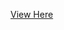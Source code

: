 [View Here](https://github.com/hshauntr/CausesOfDelays/blob/main/Predicting%20and%20Analyzing%20Causes%20of%20Delay%20for%20Flight%20Departures.pdf)
